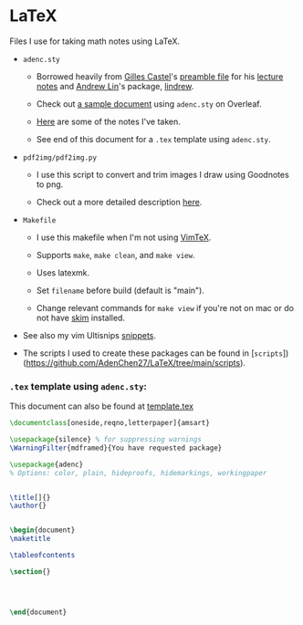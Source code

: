 # LaTeX

Files I use for taking math notes using LaTeX. 

- `adenc.sty`

    - Borrowed heavily from 
        [Gilles Castel](https://github.com/gillescastel)'s 
        [preamble file](https://github.com/gillescastel/lecture-notes/blob/master/algebraic-topology/preamble.tex) 
        for his 
        [lecture notes](https://github.com/gillescastel/lecture-notes)
        and [Andrew Lin](https://web.stanford.edu/~lindrew/)'s
        package, [lindrew](https://web.stanford.edu/~lindrew/lindrew.sty). 

    - Check out [a sample document](https://www.overleaf.com/read/psgmvhwzppnr#adf899) using `adenc.sty` on Overleaf.

    - [Here](https://github.com/AdenChen27/Notes) are some of the notes I've taken. 
 
    - See end of this document for a `.tex` template using `adenc.sty`. 

- `pdf2img/pdf2img.py`

    - I use this script to convert and trim images I draw using Goodnotes to png.

    - Check out a more detailed description [here](https://github.com/AdenChen27/LaTeX/tree/main/pdf2img).


- `Makefile`
    
    - I use this makefile when I'm not using [VimTeX](https://github.com/lervag/vimtex). 

    - Supports `make`, `make clean`, and `make view`. 

    - Uses latexmk. 

    - Set `filename` before build (default is "main"). 

    - Change relevant commands for `make view` if you're not on mac or do not have [skim](https://skim-app.sourceforge.io/) installed. 

- See also my vim Ultisnips [snippets](https://github.com/AdenChen27/dotfiles/tree/main/vim/UltiSnips). 

- The scripts I used to create these packages can be found in [`scripts`])(https://github.com/AdenChen27/LaTeX/tree/main/scripts).


### `.tex` template using `adenc.sty`:

This document can also be found at [template.tex](https://github.com/AdenChen27/LaTeX/blob/main/sample/public-template.tex)

```tex
\documentclass[oneside,reqno,letterpaper]{amsart}

\usepackage{silence} % for suppressing warnings
\WarningFilter{mdframed}{You have requested package}

\usepackage{adenc}
% Options: color, plain, hideproofs, hidemarkings, workingpaper


\title[]{}
\author{}


\begin{document}
\maketitle

\tableofcontents

\section{}




\end{document}
```
